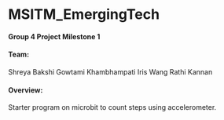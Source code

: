 # MSITM_EmergingTech

#### Group 4 Project Milestone 1  

#### Team:
Shreya Bakshi
Gowtami Khambhampati
Iris Wang
Rathi Kannan

#### Overview: 
Starter program on microbit to count steps using accelerometer.  
